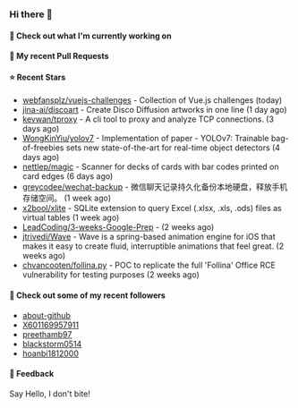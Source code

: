 ### Hi there 👋

#### 👷 Check out what I'm currently working on

#### 🔨 My recent Pull Requests


#### ⭐ Recent Stars

- [webfansplz/vuejs-challenges](https://github.com/webfansplz/vuejs-challenges) - Collection of Vue.js challenges (today)
- [jina-ai/discoart](https://github.com/jina-ai/discoart) - Create Disco Diffusion artworks in one line (1 day ago)
- [kevwan/tproxy](https://github.com/kevwan/tproxy) - A cli tool to proxy and analyze TCP connections. (3 days ago)
- [WongKinYiu/yolov7](https://github.com/WongKinYiu/yolov7) - Implementation of paper - YOLOv7: Trainable bag-of-freebies sets new state-of-the-art for real-time object detectors (4 days ago)
- [nettlep/magic](https://github.com/nettlep/magic) - Scanner for decks of cards with bar codes printed on card edges (6 days ago)
- [greycodee/wechat-backup](https://github.com/greycodee/wechat-backup) - 微信聊天记录持久化备份本地硬盘，释放手机存储空间。 (1 week ago)
- [x2bool/xlite](https://github.com/x2bool/xlite) - SQLite extension to query Excel (.xlsx, .xls, .ods) files as virtual tables (1 week ago)
- [LeadCoding/3-weeks-Google-Prep](https://github.com/LeadCoding/3-weeks-Google-Prep) -  (2 weeks ago)
- [jtrivedi/Wave](https://github.com/jtrivedi/Wave) - Wave is a spring-based animation engine for iOS that makes it easy to create fluid, interruptible animations that feel great. (2 weeks ago)
- [chvancooten/follina.py](https://github.com/chvancooten/follina.py) - POC to replicate the full &#39;Follina&#39; Office RCE vulnerability for testing purposes (2 weeks ago)

#### 👯 Check out some of my recent followers

- [about-github](https://github.com/about-github)
- [X601169957911](https://github.com/X601169957911)
- [preethamb97](https://github.com/preethamb97)
- [blackstorm0514](https://github.com/blackstorm0514)
- [hoanbi1812000](https://github.com/hoanbi1812000)

#### 💬 Feedback

Say Hello, I don't bite!